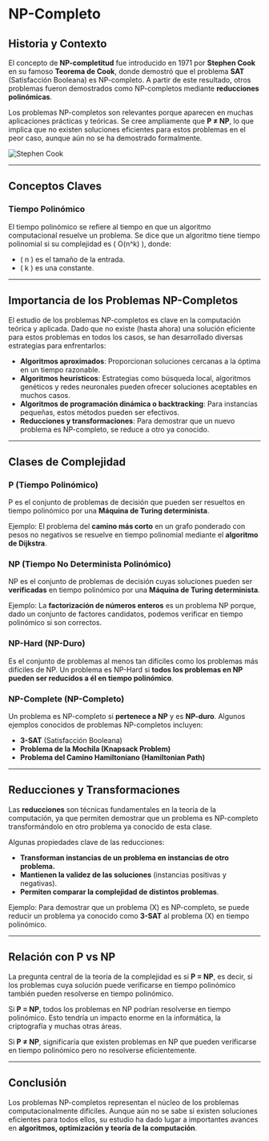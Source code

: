 # NP-Completo

## Historia y Contexto

El concepto de **NP-completitud** fue introducido en 1971 por **Stephen Cook** en su famoso **Teorema de Cook**, donde demostró que el problema **SAT** (Satisfacción Booleana) es NP-completo. A partir de este resultado, otros problemas fueron demostrados como NP-completos mediante **reducciones polinómicas**.

Los problemas NP-completos son relevantes porque aparecen en muchas aplicaciones prácticas y teóricas. Se cree ampliamente que **P ≠ NP**, lo que implica que no existen soluciones eficientes para estos problemas en el peor caso, aunque aún no se ha demostrado formalmente.

![Stephen Cook](https://upload.wikimedia.org/wikipedia/commons/6/68/Prof.Cook.jpg)

---

## Conceptos Claves

### **Tiempo Polinómico**
El tiempo polinómico se refiere al tiempo en que un algoritmo computacional resuelve un problema. Se dice que un algoritmo tiene tiempo polinomial si su complejidad es \( O(n^k) \), donde:

- \( n \) es el tamaño de la entrada.
- \( k \) es una constante.

---

## Importancia de los Problemas NP-Completos

El estudio de los problemas NP-completos es clave en la computación teórica y aplicada. Dado que no existe (hasta ahora) una solución eficiente para estos problemas en todos los casos, se han desarrollado diversas estrategias para enfrentarlos:

- **Algoritmos aproximados**: Proporcionan soluciones cercanas a la óptima en un tiempo razonable.
- **Algoritmos heurísticos**: Estrategias como búsqueda local, algoritmos genéticos y redes neuronales pueden ofrecer soluciones aceptables en muchos casos.
- **Algoritmos de programación dinámica o backtracking**: Para instancias pequeñas, estos métodos pueden ser efectivos.
- **Reducciones y transformaciones**: Para demostrar que un nuevo problema es NP-completo, se reduce a otro ya conocido.

---

## Clases de Complejidad

### **P (Tiempo Polinómico)**
P es el conjunto de problemas de decisión que pueden ser resueltos en tiempo polinómico por una **Máquina de Turing determinista**. 

Ejemplo: El problema del **camino más corto** en un grafo ponderado con pesos no negativos se resuelve en tiempo polinomial mediante el **algoritmo de Dijkstra**.

### **NP (Tiempo No Determinista Polinómico)**
NP es el conjunto de problemas de decisión cuyas soluciones pueden ser **verificadas** en tiempo polinómico por una **Máquina de Turing determinista**.

Ejemplo: La **factorización de números enteros** es un problema NP porque, dado un conjunto de factores candidatos, podemos verificar en tiempo polinómico si son correctos.

### **NP-Hard (NP-Duro)**
Es el conjunto de problemas al menos tan difíciles como los problemas más difíciles de NP. Un problema es NP-Hard si **todos los problemas en NP pueden ser reducidos a él en tiempo polinómico**. 

### **NP-Complete (NP-Completo)**
Un problema es NP-completo si **pertenece a NP** y es **NP-duro**. Algunos ejemplos conocidos de problemas NP-completos incluyen:

- **3-SAT** (Satisfacción Booleana)
- **Problema de la Mochila (Knapsack Problem)**
- **Problema del Camino Hamiltoniano (Hamiltonian Path)**

---

## Reducciones y Transformaciones

Las **reducciones** son técnicas fundamentales en la teoría de la computación, ya que permiten demostrar que un problema es NP-completo transformándolo en otro problema ya conocido de esta clase.

Algunas propiedades clave de las reducciones:

- **Transforman instancias de un problema en instancias de otro problema.**
- **Mantienen la validez de las soluciones** (instancias positivas y negativas).
- **Permiten comparar la complejidad de distintos problemas**.

Ejemplo: Para demostrar que un problema \(X\) es NP-completo, se puede reducir un problema ya conocido como **3-SAT** al problema \(X\) en tiempo polinómico.

---

## Relación con P vs NP

La pregunta central de la teoría de la complejidad es si **P = NP**, es decir, si los problemas cuya solución puede verificarse en tiempo polinómico también pueden resolverse en tiempo polinómico. 

Si **P = NP**, todos los problemas en NP podrían resolverse en tiempo polinómico. Esto tendría un impacto enorme en la informática, la criptografía y muchas otras áreas.

Si **P ≠ NP**, significaría que existen problemas en NP que pueden verificarse en tiempo polinómico pero no resolverse eficientemente.

---

## Conclusión

Los problemas NP-completos representan el núcleo de los problemas computacionalmente difíciles. Aunque aún no se sabe si existen soluciones eficientes para todos ellos, su estudio ha dado lugar a importantes avances en **algoritmos, optimización y teoría de la computación**.

